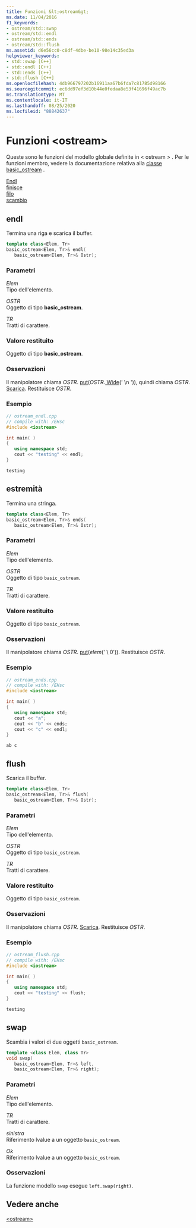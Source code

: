 ```yaml
---
title: Funzioni &lt;ostream&gt;
ms.date: 11/04/2016
f1_keywords:
- ostream/std::swap
- ostream/std::endl
- ostream/std::ends
- ostream/std::flush
ms.assetid: d6e56cc0-c8df-4dbe-be10-98e14c35ed3a
helpviewer_keywords:
- std::swap [C++]
- std::endl [C++]
- std::ends [C++]
- std::flush [C++]
ms.openlocfilehash: 4db966797202b16911aa67b6fda7c81785d98166
ms.sourcegitcommit: ec6dd97ef3d10b44e0fedaa8e53f41696f49ac7b
ms.translationtype: MT
ms.contentlocale: it-IT
ms.lasthandoff: 08/25/2020
ms.locfileid: "88842637"
---
```

# <a name="ltostreamgt-functions"></a>Funzioni &lt;ostream&gt;

Queste sono le funzioni del modello globale definite in &lt; ostream &gt; . Per le funzioni membro, vedere la documentazione relativa alla [classe basic_ostream](basic-ostream-class.md) .

[Endl](#endl)\
[finisce](#ends)\
[filo](#flush)\
[scambio](#swap)

## <a name="endl"></a>endl

Termina una riga e scarica il buffer.

```cpp
template class<Elem, Tr>
basic_ostream<Elem, Tr>& endl(
   basic_ostream<Elem, Tr>& Ostr);
```

### <a name="parameters"></a>Parametri

*Elem*\
Tipo dell'elemento.

*OSTR*\
Oggetto di tipo **basic_ostream**.

*TR*\
Tratti di carattere.

### <a name="return-value"></a>Valore restituito

Oggetto di tipo **basic_ostream**.

### <a name="remarks"></a>Osservazioni

Il manipolatore chiama *OSTR*. [put](../standard-library/basic-ostream-class.md#put)(*OSTR*.[ Wide](../standard-library/basic-ios-class.md#widen)(' \n ')), quindi chiama *OSTR*. [Scarica](../standard-library/basic-ostream-class.md#flush). Restituisce *OSTR*.

### <a name="example"></a>Esempio

```cpp
// ostream_endl.cpp
// compile with: /EHsc
#include <iostream>

int main( )
{
   using namespace std;
   cout << "testing" << endl;
}
```

```Output
testing
```

## <a name="ends"></a>estremità

Termina una stringa.

```cpp
template class<Elem, Tr>
basic_ostream<Elem, Tr>& ends(
   basic_ostream<Elem, Tr>& Ostr);
```

### <a name="parameters"></a>Parametri

*Elem*\
Tipo dell'elemento.

*OSTR*\
Oggetto di tipo `basic_ostream`.

*TR*\
Tratti di carattere.

### <a name="return-value"></a>Valore restituito

Oggetto di tipo `basic_ostream`.

### <a name="remarks"></a>Osservazioni

Il manipolatore chiama *OSTR*. [put](../standard-library/basic-ostream-class.md#put)(*elem*(' \ 0')). Restituisce *OSTR*.

### <a name="example"></a>Esempio

```cpp
// ostream_ends.cpp
// compile with: /EHsc
#include <iostream>

int main( )
{
   using namespace std;
   cout << "a";
   cout << "b" << ends;
   cout << "c" << endl;
}
```

```Output
ab c
```

## <a name="flush"></a>flush

Scarica il buffer.

```cpp
template class<Elem, Tr>
basic_ostream<Elem, Tr>& flush(
   basic_ostream<Elem, Tr>& Ostr);
```

### <a name="parameters"></a>Parametri

*Elem*\
Tipo dell'elemento.

*OSTR*\
Oggetto di tipo `basic_ostream`.

*TR*\
Tratti di carattere.

### <a name="return-value"></a>Valore restituito

Oggetto di tipo `basic_ostream`.

### <a name="remarks"></a>Osservazioni

Il manipolatore chiama *OSTR*. [Scarica](../standard-library/basic-ostream-class.md#flush). Restituisce *OSTR*.

### <a name="example"></a>Esempio

```cpp
// ostream_flush.cpp
// compile with: /EHsc
#include <iostream>

int main( )
{
   using namespace std;
   cout << "testing" << flush;
}
```

```Output
testing
```

## <a name="swap"></a>swap

Scambia i valori di due oggetti `basic_ostream`.

```cpp
template <class Elem, class Tr>
void swap(
   basic_ostream<Elem, Tr>& left,
   basic_ostream<Elem, Tr>& right);
```

### <a name="parameters"></a>Parametri

*Elem*\
Tipo dell'elemento.

*TR*\
Tratti di carattere.

*sinistra*\
Riferimento lvalue a un oggetto `basic_ostream`.

*Ok*\
Riferimento lvalue a un oggetto `basic_ostream`.

### <a name="remarks"></a>Osservazioni

La funzione modello `swap` esegue `left.swap(right)`.

## <a name="see-also"></a>Vedere anche

[\<ostream>](../standard-library/ostream.md)
